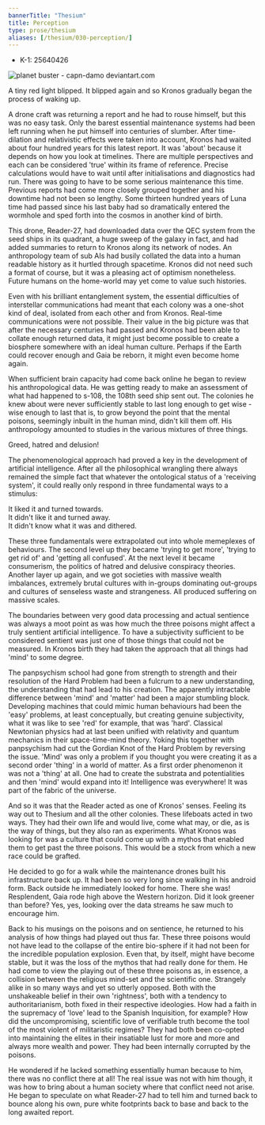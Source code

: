 ```yaml
---
bannerTitle: "Thesium" 
title: Perception 
type: prose/thesium
aliases: [/thesium/030-perception/]
---
```


<div class="data">

- K-1: 25640426 

</div>

![planet buster - capn-damo deviantart.com](/images/thesium/planet-buster.jpg)

A tiny red light blipped. It blipped again and so Kronos gradually began the
process of waking up. 

A drone craft was returning a report and he had to rouse himself, but this was
no easy task. Only the barest essential maintenance systems had been left
running when he put himself into centuries of slumber. After time-dilation and
relativistic effects were taken into account, Kronos had waited about four
hundred years for this latest report. It was 'about' because it depends on how
you look at timelines. There are multiple perspectives and each can be
considered 'true' within its frame of reference. Precise calculations would
have to wait until after initialisations and diagnostics had run. There was
going to have to be some serious maintenance this time. Previous reports had
come more closely grouped together and his downtime had not been so lengthy.
Some thirteen hundred years of Luna time had passed since his last baby had so
dramatically entered the wormhole and sped forth into the cosmos in another
kind of birth.

This drone, Reader-27, had downloaded data over the QEC system from the seed
ships in its quadrant, a huge sweep of the galaxy in fact, and had added
summaries to return to Kronos along its network of nodes. An anthropology team
of sub AIs had busily collated the data into a human readable history as it
hurtled through spacetime. Kronos did not need such a format of course, but it
was a pleasing act of optimism nonetheless. Future humans on the home-world may
yet come to value such histories.

Even with his brilliant entanglement system, the essential difficulties of
interstellar communications had meant that each colony was a one-shot kind of
deal, isolated from each other and from Kronos. Real-time communications were
not possible. Their value in the big picture was that after the necessary
centuries had passed and Kronos had been able to collate enough returned data,
it might just become possible to create a biosphere somewhere with an ideal
human culture. Perhaps if the Earth could recover enough and Gaia be reborn, it
might even become home again.

When sufficient brain capacity had come back online he began to review his
anthropological data. He was getting ready to make an assessment of what had
happened to s-108, the 108th seed ship sent out. The colonies he knew about were
never sufficiently stable to last long enough to get wise - wise enough to last
that is, to grow beyond the point that the mental poisons, seemingly inbuilt in
the human mind, didn't kill them off. His anthropology amounted to studies in
the various mixtures of three things.

Greed, hatred and delusion!  

The phenomenological approach had proved a key in the development of
artificial intelligence. After all the philosophical wrangling there
always remained the simple fact that whatever the ontological status of
a 'receiving system', it could really only respond in three fundamental
ways to a stimulus:  

It liked it and turned towards.  
It didn't like it and turned away.  
It didn't know what it was and dithered.  

These three fundamentals were extrapolated out into whole memeplexes of
behaviours. The second level up they became 'trying to get more', 'trying to
get rid of' and 'getting all confused'. At the next level it became
consumerism, the politics of hatred and delusive conspiracy theories. Another
layer up again, and we got societies with massive wealth imbalances, extremely
brutal cultures with in-groups dominating out-groups and cultures of senseless
waste and strangeness. All produced suffering on massive scales.

The boundaries between very good data processing and actual sentience was
always a moot point as was how much the three poisons might affect a truly
sentient artificial intelligence. To have a subjectivity sufficient to be
considered sentient was just one of those things that could not be measured. In
Kronos birth they had taken the approach that all things had 'mind' to some
degree.  

The panpsychism school had gone from strength to strength and their resolution
of the Hard Problem had been a fulcrum to a new understanding, the understanding
that had lead to his creation. The apparently intractable difference between 'mind'
and 'matter' had been a major stumbling block. Developing machines that could
mimic human behaviours had been the 'easy' problems, at least conceptually, but
creating genuine subjectivity, what it was like to see 'red' for example, that
was 'hard'. Classical Newtonian physics had at last been unified with relativity
and quantum mechanics in their space-time-mind theory. Yoking this together with
panpsychism had cut the Gordian Knot of the Hard Problem by reversing the issue.
'Mind' was only a problem if you thought you were creating it as a second order
'thing' in a world of matter. As a first order phenomenon it was not a 'thing'
at all. One had to create the substrata and potentialities and then 'mind' would
expand into it! Intelligence was everywhere! It was part of the fabric of the
universe. 

And so it was that the Reader acted as one of Kronos' senses. Feeling its way
out to Thesium and all the other colonies. These lifeboats acted in two ways.
They had their own life and would live, come what may, or die, as is the way of
things, but they also ran as experiments. What Kronos was looking for was a
culture that could come up with a mythos that enabled them to get past the
three poisons. This would be a stock from which a new race could be grafted.

He decided to go for a walk while the maintenance drones built his
infrastructure back up. It had been so very long since walking in his android
form. Back outside he immediately looked for home. There she was! Resplendent,
Gaia rode high above the Western horizon. Did it look greener than before? Yes,
yes, looking over the data streams he saw much to encourage him. 

Back to his musings on the poisons and on sentience, he returned to his
analysis of how things had played out thus far. These three poisons would not
have lead to the collapse of the entire bio-sphere if it had not been for the
incredible population explosion. Even that, by itself, might have become
stable, but it was the loss of the mythos that had really done for them. He had
come to view the playing out of these three poisons as, in essence, a collision
between the religious mind-set and the scientific one. Strangely alike in so
many ways and yet so utterly opposed. Both with the unshakeable belief in their
own 'rightness', both with a tendency to authoritarianism, both fixed in their
respective ideologies. How had a faith in the supremacy of 'love' lead to the
Spanish Inquisition, for example? How did the uncompromising, scientific love
of verifiable truth become the tool of the most violent of militaristic
regimes? They had both been co-opted into maintaining the elites in their
insatiable lust for more and more and always more wealth and power. They had
been internally corrupted by the poisons.

He wondered if he lacked something essentially human because to him, there was
no conflict there at all! The real issue was not with him though, it was how to
bring about a human society where that conflict need not arise. He began to
speculate on what Reader-27 had to tell him and turned back to bounce along his
own, pure white footprints back to base and back to the long awaited report.
